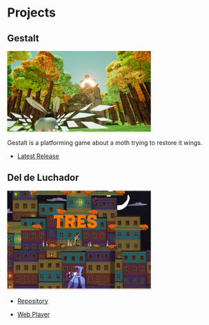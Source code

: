 # Projects

## Gestalt

<img src="tempsnip.png" alt="Fade" width="333"/>

Gestalt is a platforming game about a moth trying to restore it wings.

* [Latest Release](https://team-forest.itch.io/gestalt)

## Del de Luchador

<img src="Capture.png" alt="Maze Chaser" width="333"/>

* [Repository](https://github.com/DevinP509/DiaDelLuchador)

* [Web Player](https://bashmckill.itch.io/del-de-lucha)

